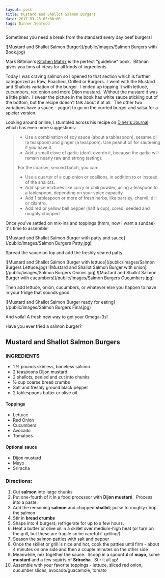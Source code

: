 ```yaml
---
layout: post
title: Mustard and Shallot Salmon Burgers
date: 2017-03-26 05:00:00
tags: Dinner Seafood
---
```


Sometimes you need a break from the standard every day beef burgers!

![Mustard and Shallot Salmon Burger](/public/images/Salmon Burgers with Book.jpg)

Mark Bittman's [Kitchen Matrix](http://amzn.to/2nb5Q4D) is the perfect "guideline" book.  Bittman gives you tons of ideas for all kinds of ingredients.  

<!--more-->

Today I was craving salmon so I opened to that section which is further categorized as Raw, Poached, Grilled or Burgers.  I went with the Mustard and Shallots variation of the burger.  I ended up topping it with lettuce, cucumbers, red onion and more Dijon mustard.  Without the mustard it was a little plain.  I swear the picture in the book has white sauce sticking out of the bottom, but the recipe doesn't talk about it at all.  The other two variations have a sauce - yogurt to go on the curried burger and salsa for a spicier version.

Looking around online, I stumbled across his recipe on [Diner's Journal](https://dinersjournal.blogs.nytimes.com/2008/06/06/recipe-of-the-day-salmon-burgers/) which has even more suggestions:

>* Use a combination of soy sauce (about a tablespoon), sesame oil (a teaspoon) and ginger (a teaspoon). Use peanut oil for sauteeing if you have it.
>* Add a small clove of garlic (don\'t overdo it, because the garlic will remain nearly raw and strong tasting).
>
> For the coarser, second batch, you can:
>* Use a quarter of a cup onion or scallions, in addition to or instead of the shallots.
>* Add spice mixtures like curry or chili powder, using a teaspoon to a tablespoon, depending on your spice capacity.
>* Add 1 tablespoon or more of fresh herbs, like parsley, chervil, dill or cilantro.
>* Add red or yellow bell pepper (half a cup), cored, seeded and roughly chopped.

Once you've settled on mix-ins and toppings (hmm, now I want a sundae) it's time to assemble!

![Mustard and Shallot Salmon Burger with patty and sauce](/public/images/Salmon Burgers Patty.jpg)

Spread the sauce on top and add the freshly seared patty.

![Mustard and Shallot Salmon Burger with lettuce](/public/images/Salmon Burgers Lettuce.jpg)
![Mustard and Shallot Salmon Burger with onion](/public/images/Salmon Burgers Onions.jpg)
![Mustard and Shallot Salmon Burger with cucumbers](/public/images/Salmon Burgers Cucumbers.jpg)

Then add lettuce, onion, cucumbers, or whatever else you happen to have in your fridge that sounds good.

![Mustard and Shallot Salmon Burger ready for eating](/public/images/Salmon Burgers Final.jpg)

And voila!  A fresh new way to get your Omega-3s!


Have you ever tried a salmon burger?


## Mustard and Shallot Salmon Burgers

### INGREDIENTS
* 1 ½ pounds skinless, boneless salmon
* 2 teaspoons Dijon mustard
* 2 shallots, peeled and cut into chunks
* ½ cup coarse bread crumbs
* Salt and freshly ground black pepper
* 2 tablespoons butter or olive oil

#### Toppings
* Lettuce
* Red Onion
* Cucumbers
* Avocado
* Tomatoes

#### Optional sauce
* Dijon mustard
* Mayo
* Sriracha

### Directions:
1. Cut **salmon** into large chunks
2. Put one-fourth of it in a food processor with **Dijon mustard**.  Process into a paste.
3. Add the remaining **salmon** and chopped **shallot**; pulse to roughly chop the salmon
4. Stir in **bread crumbs**
5. Shape into 4 burgers; refrigerate for up to a few hours.
6. Heat a butter or olive oil in a skillet over medium-high heat (or turn on the grill, but these are fragile so be careful if grilling!)
7. Season the salmon patties with salt and pepper
8. Once the skillet or grill is nice and hot, cook the patties until firm - about 4 minutes on one side and then a couple minutes on the other side
9. Meanwhile, mix together the sauce.  Scoop in a spoonful of **mayo**, some **mustard** and a few squirts of **Sriracha**.  Stir it all up!
10. Assemble with your favorite toppings - lettuce, sliced red onion, cucumber slices, avocado/guacamole, tomato 
